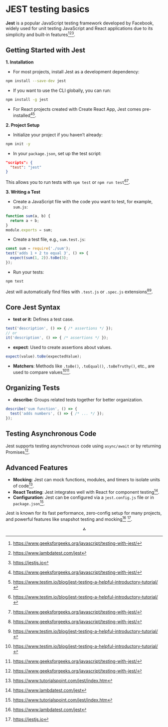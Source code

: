 # JEST testing basics

**Jest** is a popular JavaScript testing framework developed by Facebook, widely used for unit testing JavaScript and React applications due to its simplicity and built-in features[^3][^4][^8].

## Getting Started with Jest

**1. Installation**

- For most projects, install Jest as a development dependency:

```bash
npm install --save-dev jest
```

- If you want to use the CLI globally, you can run:

```bash
npm install -g jest
```

- For React projects created with Create React App, Jest comes pre-installed[^3][^1].

**2. Project Setup**

- Initialize your project if you haven’t already:

```bash
npm init -y
```

- In your `package.json`, set up the test script:

```json
"scripts": {
  "test": "jest"
}
```

This allows you to run tests with `npm test` or `npm run test`[^1][^3].

**3. Writing a Test**

- Create a JavaScript file with the code you want to test, for example, `sum.js`:

```js
function sum(a, b) {
  return a + b;
}
module.exports = sum;
```

- Create a test file, e.g., `sum.test.js`:

```js
const sum = require('./sum');
test('adds 1 + 2 to equal 3', () => {
  expect(sum(1, 2)).toBe(3);
});
```

- Run your tests:

```bash
npm test
```

Jest will automatically find files with `.test.js` or `.spec.js` extensions[^3][^1].


## Core Jest Syntax

- **test or it**: Defines a test case.

```js
test('description', () => { /* assertions */ });
// or
it('description', () => { /* assertions */ });
```

- **expect**: Used to create assertions about values.

```js
expect(value).toBe(expectedValue);
```

- **Matchers**: Methods like `.toBe()`, `.toEqual()`, `.toBeTruthy()`, etc., are used to compare values[^1][^3].


## Organizing Tests

- **describe**: Groups related tests together for better organization.

```js
describe('sum function', () => {
  test('adds numbers', () => { /* ... */ });
});
```


## Testing Asynchronous Code

Jest supports testing asynchronous code using `async/await` or by returning Promises[^3].

## Advanced Features

- **Mocking**: Jest can mock functions, modules, and timers to isolate units of code[^2].
- **React Testing**: Jest integrates well with React for component testing[^4].
- **Configuration**: Jest can be configured via a `jest.config.js` file or in `package.json`[^2].

Jest is known for its fast performance, zero-config setup for many projects, and powerful features like snapshot testing and mocking[^4] [^8].

<div style="text-align: center">⁂</div>

[^1]: https://www.testim.io/blog/jest-testing-a-helpful-introductory-tutorial/

[^2]: https://www.tutorialspoint.com/jest/index.htm

[^3]: https://www.geeksforgeeks.org/javascript/testing-with-jest/

[^4]: https://www.lambdatest.com/jest

[^5]: https://saucelabs.com/resources/blog/jest

[^6]: https://jestjs.io/docs/getting-started

[^7]: https://www.youtube.com/watch?v=x6NUZ8dc9Qg

[^8]: https://jestjs.io

[^9]: https://www.browserstack.com/guide/jest-framework-tutorial


